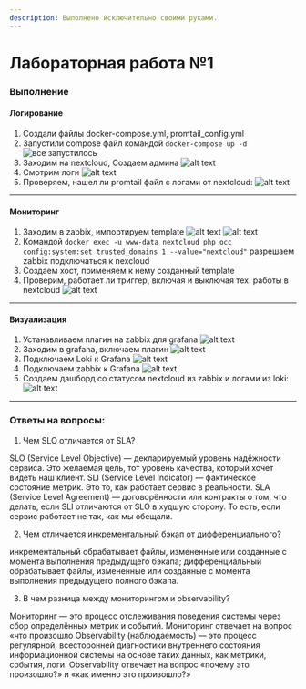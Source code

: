 ```yaml
---
description: Выполнено исключительно своими руками.
---
```

# Лабораторная работа №1
### Выполнение
#### Логирование
1. Создали файлы docker-compose.yml, promtail_config.yml
2. Запустили compose файл командой `docker-compose up -d`
![все запустилось](image.png)
3. Заходим на nextcloud, Создаем админа
![alt text](image-1.png)
4. Смотрим логи
![alt text](image-2.png)
5. Проверяем, нашел ли promtail файл с логами от nextcloud:
![alt text](image-3.png)
---
#### Мониторинг
1. Заходим в zabbix, импортируем template
![alt text](image-4.png)
![alt text](image-5.png)
2. Командой `docker exec -u www-data nextcloud php occ config:system:set trusted_domains 1 --value="nextcloud"` разрешаем zabbix подключаться к nexcloud
3. Создаем хост, применяем к нему созданный template
4. Проверим, работает ли триггер, включая и выключая тех. работы в nextcloud
![alt text](image-6.png)
---
#### Визуализация
1. Устанавливаем плагин на zabbix для grafana
![alt text](image-7.png)
2. Заходим в grafana, включаем плагин
![alt text](image-8.png)
3. Подключаем Loki к Grafana
![alt text](image-9.png)
4. Подключаем zabbix к Grafana
![alt text](image-10.png)
5. Создаем дашборд со статусом nextcloud из zabbix и логами из loki:
![alt text](image-12.png)
---
### Ответы на вопросы:
1. Чем SLO отличается от SLA?

SLO (Service Level Objective) — декларируемый уровень надёжности сервиса. Это желаемая цель, тот уровень качества, который хочет видеть наш клиент. 
SLI (Service Level Indicator) — фактическое состояние метрик. Это то, как работает сервис в реальности. 
SLA (Service Level Agreement) — договорённости или контракты о том, что делать, если SLI отличаются от SLO в худшую сторону. То есть, если сервис работает не так, как мы обещали.

2. Чем отличается инкрементальный бэкап от дифференциального?

инкрементальный обрабатывает файлы, измененные или созданные с момента выполнения предыдущего бэкапа;
дифференциальный обрабатывает файлы, измененные или созданные с момента выполнения предыдущего полного бэкапа.

3. В чем разница между мониторингом и observability?

Мониторинг — это процесс отслеживания поведения системы через сбор определённых метрик и событий. Мониторинг отвечает на вопрос «что произошло
Observability (наблюдаемость) — это процесс регулярной, всесторонней диагностики внутреннего состояния информационной системы на основе таких данных, как метрики, события, логи. Observability отвечает на вопрос «почему это произошло?» и «как именно это произошло?» 
